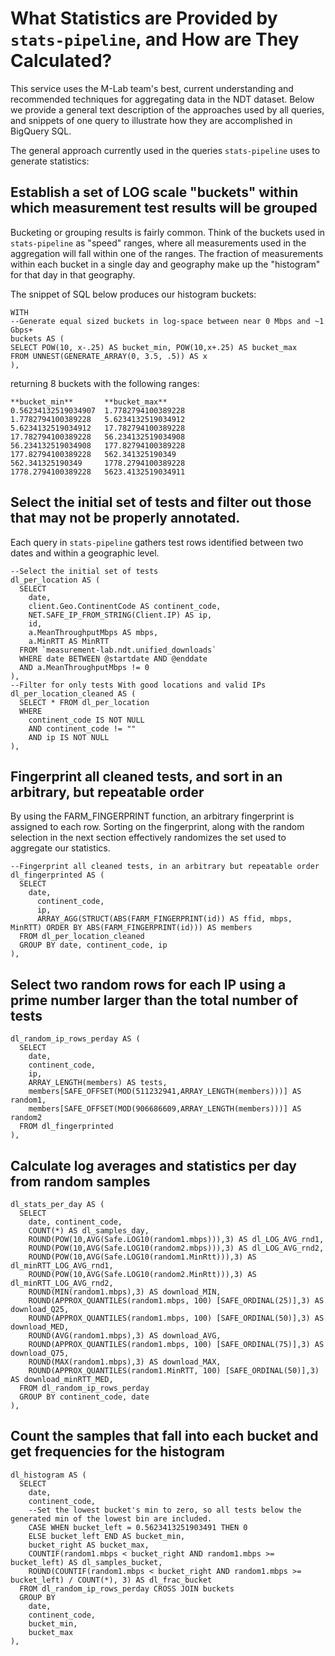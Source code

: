 # What Statistics are Provided by `stats-pipeline`, and How are They Calculated?
This service uses the M-Lab team's best, current understanding and recommended
techniques for aggregating data in the NDT dataset. Below we provide a general
text description of the approaches used by all queries, and snippets of one
query to illustrate how they are accomplished in BigQuery SQL.

The general approach currently used in the queries `stats-pipeline` uses to
generate statistics:

## Establish a set of LOG scale "buckets" within which measurement test results will be grouped
  
Bucketing or grouping results is fairly common. Think of the buckets used in
`stats-pipeline` as "speed" ranges, where all measurements used in the aggregation will
fall within one of the ranges. The fraction of measurements within each bucket
in a single day and geography make up the "histogram" for that day in that
geography.
  
The snippet of SQL below produces our histogram buckets:
```~sql
WITH
--Generate equal sized buckets in log-space between near 0 Mbps and ~1 Gbps+
buckets AS (
SELECT POW(10, x-.25) AS bucket_min, POW(10,x+.25) AS bucket_max
FROM UNNEST(GENERATE_ARRAY(0, 3.5, .5)) AS x
),
```

returning 8 buckets with the following ranges:

```
**bucket_min**       **bucket_max**
0.56234132519034907  1.7782794100389228
1.7782794100389228   5.6234132519034912
5.6234132519034912   17.782794100389228
17.782794100389228   56.234132519034908
56.234132519034908   177.82794100389228
177.82794100389228   562.341325190349
562.341325190349     1778.2794100389228
1778.2794100389228   5623.4132519034911
```

## Select the initial set of tests and filter out those that may not be properly annotated.
Each query in `stats-pipeline` gathers test rows identified between two dates and within a geographic level.

```
--Select the initial set of tests
dl_per_location AS (
  SELECT
    date,
    client.Geo.ContinentCode AS continent_code,
    NET.SAFE_IP_FROM_STRING(Client.IP) AS ip,
    id,
    a.MeanThroughputMbps AS mbps,
    a.MinRTT AS MinRTT
  FROM `measurement-lab.ndt.unified_downloads`
  WHERE date BETWEEN @startdate AND @enddate
  AND a.MeanThroughputMbps != 0
),
--Filter for only tests With good locations and valid IPs
dl_per_location_cleaned AS (
  SELECT * FROM dl_per_location
  WHERE
    continent_code IS NOT NULL
    AND continent_code != ""
    AND ip IS NOT NULL
),
```

## Fingerprint all cleaned tests, and sort in an arbitrary, but repeatable order
By using the FARM_FINGERPRINT function, an arbitrary fingerprint is assigned to
each row. Sorting on the fingerprint, along with the random selection in the
next section effectively randomizes the set used to aggregate our statistics.

```
--Fingerprint all cleaned tests, in an arbitrary but repeatable order
dl_fingerprinted AS (
  SELECT
    date,
      continent_code,
      ip,
      ARRAY_AGG(STRUCT(ABS(FARM_FINGERPRINT(id)) AS ffid, mbps, MinRTT) ORDER BY ABS(FARM_FINGERPRINT(id))) AS members
  FROM dl_per_location_cleaned
  GROUP BY date, continent_code, ip
),
```

## Select two random rows for each IP using a prime number larger than the total number of tests

```
dl_random_ip_rows_perday AS (
  SELECT
    date,
    continent_code,
    ip,
    ARRAY_LENGTH(members) AS tests,
    members[SAFE_OFFSET(MOD(511232941,ARRAY_LENGTH(members)))] AS random1,
    members[SAFE_OFFSET(MOD(906686609,ARRAY_LENGTH(members)))] AS random2
  FROM dl_fingerprinted
),
```

## Calculate log averages and statistics per day from random samples 

```
dl_stats_per_day AS (
  SELECT
    date, continent_code,
    COUNT(*) AS dl_samples_day,
    ROUND(POW(10,AVG(Safe.LOG10(random1.mbps))),3) AS dl_LOG_AVG_rnd1,
    ROUND(POW(10,AVG(Safe.LOG10(random2.mbps))),3) AS dl_LOG_AVG_rnd2,
    ROUND(POW(10,AVG(Safe.LOG10(random1.MinRtt))),3) AS dl_minRTT_LOG_AVG_rnd1,
    ROUND(POW(10,AVG(Safe.LOG10(random2.MinRtt))),3) AS dl_minRTT_LOG_AVG_rnd2,
    ROUND(MIN(random1.mbps),3) AS download_MIN,
    ROUND(APPROX_QUANTILES(random1.mbps, 100) [SAFE_ORDINAL(25)],3) AS download_Q25,
    ROUND(APPROX_QUANTILES(random1.mbps, 100) [SAFE_ORDINAL(50)],3) AS download_MED,
    ROUND(AVG(random1.mbps),3) AS download_AVG,
    ROUND(APPROX_QUANTILES(random1.mbps, 100) [SAFE_ORDINAL(75)],3) AS download_Q75,
    ROUND(MAX(random1.mbps),3) AS download_MAX,
    ROUND(APPROX_QUANTILES(random1.MinRTT, 100) [SAFE_ORDINAL(50)],3) AS download_minRTT_MED,
  FROM dl_random_ip_rows_perday
  GROUP BY continent_code, date
),
```

## Count the samples that fall into each bucket and get frequencies for the histogram

```
dl_histogram AS (
  SELECT
    date,
    continent_code,
    --Set the lowest bucket's min to zero, so all tests below the generated min of the lowest bin are included. 
    CASE WHEN bucket_left = 0.5623413251903491 THEN 0
    ELSE bucket_left END AS bucket_min,
    bucket_right AS bucket_max,
    COUNTIF(random1.mbps < bucket_right AND random1.mbps >= bucket_left) AS dl_samples_bucket,
    ROUND(COUNTIF(random1.mbps < bucket_right AND random1.mbps >= bucket_left) / COUNT(*), 3) AS dl_frac_bucket
  FROM dl_random_ip_rows_perday CROSS JOIN buckets
  GROUP BY
    date,
    continent_code,
    bucket_min,
    bucket_max
),
```
